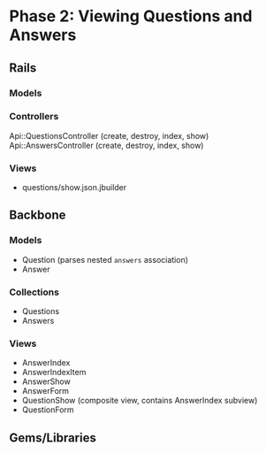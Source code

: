 # Phase 2: Viewing Questions and Answers

## Rails
### Models

### Controllers
Api::QuestionsController (create, destroy, index, show)
Api::AnswersController (create, destroy, index, show)

### Views
* questions/show.json.jbuilder

## Backbone
### Models
* Question (parses nested `answers` association)
* Answer

### Collections
* Questions
* Answers

### Views
* AnswerIndex
* AnswerIndexItem
* AnswerShow
* AnswerForm
* QuestionShow (composite view, contains AnswerIndex subview)
* QuestionForm

## Gems/Libraries
